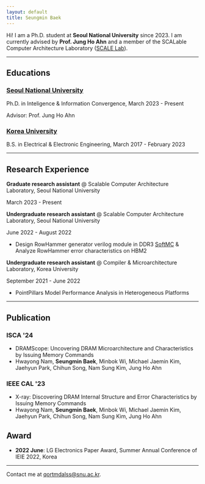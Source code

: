 ```yaml
---
layout: default
title: Seungmin Baek
---
```


Hi! I am a Ph.D. student at **Seoul National University** since 2023. I am currently advised by **Prof. Jung Ho Ahn** and a member of the SCALable Computer Architecture Laboratory ([SCALE Lab]).

[SCALE Lab]: https://scale.snu.ac.kr/

---

## Educations
### <u>Seoul National University</u>

Ph.D. in Inteligence & Information Convergence, March 2023 - Present

Advisor: Prof. Jung Ho Ahn

### <u>Korea University</u>

B.S. in Electrical & Electronic Engineering, March 2017 - February 2023

---

## Research Experience

**Graduate research assistant** @ Scalable Computer Architecture Laboratory, Seoul National University

March 2023 - Present

**Undergraduate research assistant** @ Scalable Computer Architecture Laboratory, Seoul National University

June 2022 - August 2022

- Design RowHammer generator verilog module in DDR3 [SoftMC] & Analyze RowHammer error characteristics on HBM2

**Undergraduate research assistant** @ Compiler & Microarchitecture Laboratory, Korea University

September 2021 - June 2022

- PointPillars Model Performance Analysis in Heterogeneous Platforms

[SoftMC]: https://github.com/CMU-SAFARI/SoftMC

---

## Publication

### ISCA '24
- DRAMScope: Uncovering DRAM Microarchitecture and Characteristics by Issuing Memory Commands
- Hwayong Nam, **Seungmin Baek**, Minbok Wi, Michael Jaemin Kim, Jaehyun Park, Chihun Song, Nam Sung Kim, Jung Ho Ahn

### IEEE CAL '23
- X-ray: Discovering DRAM Internal Structure and Error Characteristics by Issuing Memory Commands
- Hwayong Nam, **Seungmin Baek**, Minbok Wi, Michael Jaemin Kim, Jaehyun Park, Chihun Song, Nam Sung Kim, Jung Ho Ahn

## Award
- **2022 June**: LG Electronics Paper Award, Summer Annual Conference of IEIE 2022, Korea

---

Contact me at [qortmdalss@snu.ac.kr](mailto:qortmdalss@snu.ac.kr).

